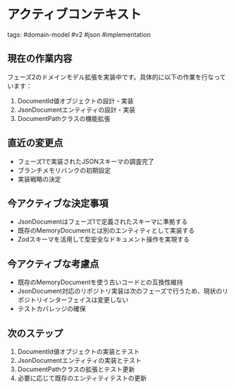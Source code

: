 # アクティブコンテキスト

tags: #domain-model #v2 #json #implementation

## 現在の作業内容

フェーズ2のドメインモデル拡張を実装中です。具体的に以下の作業を行なっています：

1. DocumentId値オブジェクトの設計・実装
2. JsonDocumentエンティティの設計・実装
3. DocumentPathクラスの機能拡張

## 直近の変更点

- フェーズ1で実装されたJSONスキーマの調査完了
- ブランチメモリバンクの初期設定
- 実装戦略の決定

## 今アクティブな決定事項

- JsonDocumentはフェーズ1で定義されたスキーマに準拠する
- 既存のMemoryDocumentとは別のエンティティとして実装する
- Zodスキーマを活用して型安全なドキュメント操作を実現する

## 今アクティブな考慮点

- 既存のMemoryDocumentを使う古いコードとの互換性維持
- JsonDocument対応のリポジトリ実装は次のフェーズで行うため、現状のリポジトリインターフェイスは変更しない
- テストカバレッジの確保

## 次のステップ

1. DocumentId値オブジェクトの実装とテスト
2. JsonDocumentエンティティの実装とテスト 
3. DocumentPathクラスの拡張とテスト更新
4. 必要に応じて既存のエンティティテストの更新

